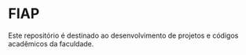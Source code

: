 # FIAP
Este repositório é destinado ao desenvolvimento de projetos e códigos acadêmicos da faculdade.
